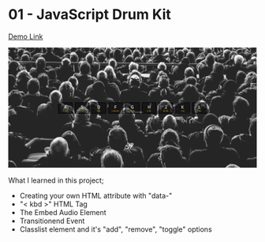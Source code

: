 # 01 - JavaScript Drum Kit

[Demo Link](https://hakanozdemir85.github.io/5_JavaScript-30-Days-Challenge-main/01%20-%20JavaScript%20Drum%20Kit/)


![This is an image](https://github.com/HakanOzdemir85/5_JavaScript-30-Days-Challenge/blob/main/01%20-%20JavaScript%20Drum%20Kit/cover.png)

What I learned in this project;

- Creating your own HTML attribute with "data-"
- "< kbd >" HTML Tag
- The Embed Audio Element
- Transitionend Event
- Classlist element and it's "add", "remove", "toggle" options
